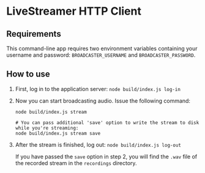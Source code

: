 # LiveStreamer HTTP Client

## Requirements
This command-line app requires two environment variables containing your username and password: `BROADCASTER_USERNAME` and `BROADCASTER_PASSWORD`.

## How to use

1. First, log in to the application server: `node build/index.js log-in`
2. Now you can start broadcasting audio. Issue the following command:
   ```shell
   node build/index.js stream
   
   # You can pass additional 'save' option to write the stream to disk while you're streaming:
   node build/index.js stream save
   ```
3. After the stream is finished, log out: `node build/index.js log-out`

   If you have passed the `save` option in step 2, you will find the `.wav` file of the recorded stream in the `recordings` directory.

